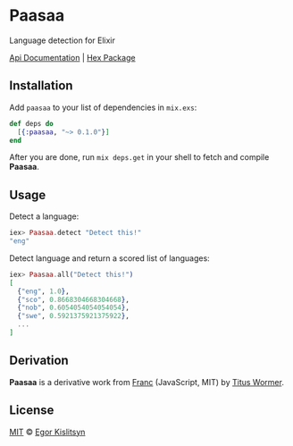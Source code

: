 # Paasaa

Language detection for Elixir

[Api Documentation] | [Hex Package]

## Installation

Add `paasaa` to your list of dependencies in `mix.exs`:

```elixir
def deps do
  [{:paasaa, "~> 0.1.0"}]
end
```

After you are done, run `mix deps.get` in your shell to fetch and compile **Paasaa**.

## Usage

Detect a language:

```elixir
iex> Paasaa.detect "Detect this!"
"eng"
```

Detect language and return a scored list of languages:

```elixir
iex> Paasaa.all("Detect this!")
[
  {"eng", 1.0},
  {"sco", 0.8668304668304668},
  {"nob", 0.6054054054054054},
  {"swe", 0.5921375921375922},
  ...
]
```

## Derivation    

**Paasaa** is a derivative work from [Franc][] (JavaScript, MIT) by [Titus Wormer].

## License

[MIT] © [Egor Kislitsyn]

<!-- Definitions -->

[Api Documentation]: https://hexdocs.pm/paasaa/Paasaa.html
[Hex Package]: https://hex.pm/packages/paasaa
[Franc]: https://github.com/wooorm/franc/
[Titus Wormer]: http://wooorm.com/
[mit]: LICENSE
[Egor Kislitsyn]: https://github/minibikini
